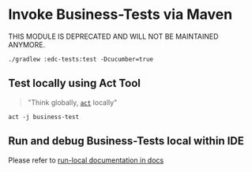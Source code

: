 # Invoke Business-Tests via Maven

THIS MODULE IS DEPRECATED AND WILL NOT BE MAINTAINED ANYMORE.

```shell
./gradlew :edc-tests:test -Dcucumber=true
```

## Test locally using Act Tool

> "Think globally, [`act`](https://github.com/nektos/act) locally"

```shell
act -j business-test
```

## Run and debug Business-Tests local within IDE

Please refer to [run-local documentation in docs](../../docs/development/Run-business-tests-local.md)
